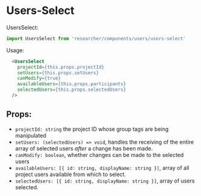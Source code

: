 Users-Select
=======

UsersSelect:

``` javascript
import UsersSelect from 'researcher/components/users/users-select'
```

Usage:
```html
  <UsersSelect
    projectId={this.props.projectId}
    setUsers={this.props.setUsers}
    canModify={true}
    availableUsers={this.props.participants}
    selectedUsers={this.props.selectedUsers}
  />
```

## Props:
- `projectId: string` the project ID whose group tags are being manipulated
- `setUsers: (selectedUsers) => void`, handles the receiving of the entire array of selected users _after_ a change has been made.
- `canModify: boolean`, whether changes can be made to the selected users
- `availableUsers: [{ id: string, displayName: string }]`, array of all project users available from which to select.
- `selectedUsers: [{ id: string, displayName: string }]`, array of users selected.
